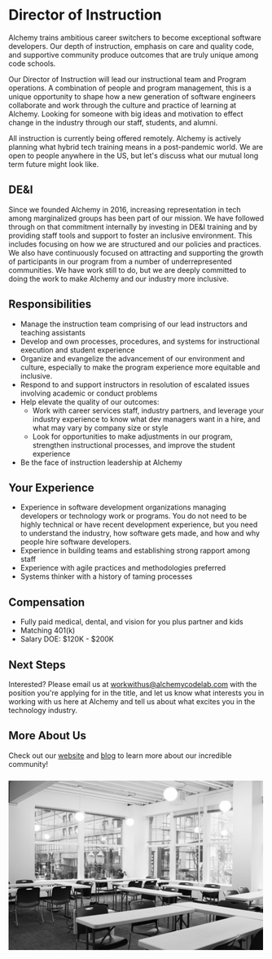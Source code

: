 # Director of Instruction

Alchemy trains ambitious career switchers to become exceptional software developers. Our depth of instruction, emphasis on care and quality code, and supportive community produce outcomes that are truly unique among code schools. 

Our Director of Instruction will lead our instructional team and Program operations. A combination of people and program management, this is a unique opportunity to shape how a new generation of software engineers collaborate and work through the culture and practice of learning at Alchemy. Looking for someone with big ideas and motivation to effect change in the industry through our staff, students, and alumni.

All instruction is currently being offered remotely. Alchemy is actively planning what hybrid tech training means in a post-pandemic world. We are open to people anywhere in the US, but let's discuss what our mutual long term future might look like.

## DE&I

Since we founded Alchemy in 2016, increasing representation in tech among marginalized groups has been part of our mission. We have followed through on that commitment internally  by investing in DE&I training and by providing staff tools and support to foster an inclusive environment. This includes focusing on how we are structured and our policies and practices. We also have continuously focused on attracting and supporting the growth of participants in our program from a number of underrepresented communities. We have work still to do, but we are deeply committed to doing the work to make Alchemy and our industry more inclusive.

## Responsibilities

- Manage the instruction team comprising of our lead instructors and teaching assistants
- Develop and own processes, procedures, and systems for instructional execution and student experience
- Organize and evangelize the advancement of our environment and culture, especially to make the program experience more equitable and inclusive.
- Respond to and support instructors in resolution of escalated issues involving academic or conduct problems
- Help elevate the quality of our outcomes:
    - Work with career services staff, industry partners, and leverage your industry experience to know what dev managers want in a hire, and what may vary by company size or style
    - Look for opportunities to make adjustments in our program, strengthen instructional processes, and improve the student experience
- Be the face of instruction leadership at Alchemy


## Your  Experience

- Experience in software development organizations managing developers or technology work or programs. You do not need to be highly technical or have recent development experience, but you need to understand the industry, how software gets made, and how and why people hire software developers.
- Experience in building teams and establishing strong rapport among staff
- Experience with agile practices and methodologies preferred
- Systems thinker with a history of taming processes

## Compensation

* Fully paid medical, dental, and vision for you plus partner and kids
* Matching 401(k)
* Salary DOE: $120K - $200K

## Next Steps

Interested? Please email us at workwithus@alchemycodelab.com with the position you're applying for in the title, and let us know what interests you in working with us here at Alchemy and tell us about what excites you in the technology industry.

## More About Us

Check out our [website](https://alchemycodelab.com) and [blog](https://alchemycodelab.com/blog) to learn more about our incredible community!

<img alt="Alchemy classroom" style="margin: 10px 0; max-width: 500px;" src="./classroom-bw.jpg">
